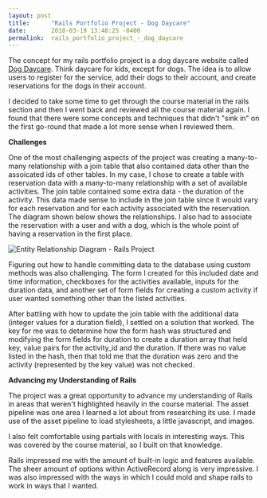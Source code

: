 ```yaml
---
layout: post
title:      "Rails Portfolio Project - Dog Daycare"
date:       2018-03-19 13:48:25 -0400
permalink:  rails_portfolio_project_-_dog_daycare
---
```


The concept for my rails portfolio project is a dog daycare website called [Dog Daycare](https://rails-dog-daycare.herokuapp.com). Think daycare for kids, except for dogs. The idea is to allow users to register for the service, add their dogs to their account, and create reservations for the dogs in their account.

I decided to take some time to get through the course material in the rails section and then I went back and reviewed all the course material again. I found that there were some concepts and techniques that didn't "sink in" on the first go-round that made a lot more sense when I reviewed them.

**Challenges**

One of the most challenging aspects of the project was creating a many-to-many relationship with a join table that also contained data other than the assoicated ids of other tables. In my case, I chose to create a table with reservation data with a many-to-many relationship with a set of available activities. The join table contained some extra data - the duration of the activity. This data made sense to include in the join table since it would vary for each reservation and for each activity associated with the reservation. The diagram shown below shows the relationships. I also had to associate the reservation with a user and with a dog, which is the whole point of having a reservation in the first place.

![Entity Relationship Diagram - Rails Project](http://www.robdlaws.com/photos/erd-rails.png)

Figuring out how to handle committing data to the database using custom methods was also challenging. The form I created for this included date and time information, checkboxes for the activities available, inputs for the duration data, and another set of form fields for creating a custom activity if user wanted something other than the listed activities.

After battling with how to update the join table with the additional data (integer values for a duration field), I settled on a solution that worked. The key for me was to determine how the form hash was structured and modifying the form fields for duration to create a duration array that held key, value pairs for the activity_id and the duration. If there was no value listed in the hash, then that told me that the duration was zero and the activity (represented by the key value) was not checked.

**Advancing my Understanding of Rails**

The project was a great opportunity to advance my understanding of Rails in areas that weren't highlighted heavily in the course material. The asset pipeline was one area I learned a lot about from researching its use. I made use of the asset pipeline to load stylesheets, a little javascript, and images.

I also felt comfortable using partials with locals in interesting ways. This was covered by the course material, so I built on that knowledge.

Rails impressed me with the amount of built-in logic and features available. The sheer amount of options within ActiveRecord along is very impressive. I was also impressed with the ways in which I could mold and shape rails to work in ways that I wanted.
